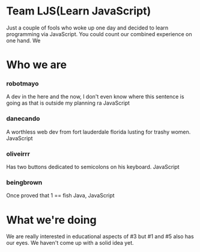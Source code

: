 Team LJS(Learn JavaScript)
==========================
Just a couple of fools who woke up one day and decided to learn programming via JavaScript. 
You could count our combined experience on one hand. We

Who we are
==========
### robotmayo
A dev in the here and the now, I don't even know where this sentence is going as that is outside my planning ra
JavaScript

### danecando
A worthless web dev from fort lauderdale florida lusting for trashy women.
JavaScript

### oliveirrr
Has two buttons dedicated to semicolons on his keyboard.
JavaScript

### beingbrown
Once proved that 1 == fish
Java, JavaScript

What we're doing
=================
We are really interested in educational aspects of #3 but #1 and #5 also has our eyes. We haven't come up with a solid idea yet.

